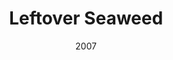 ---
title: 'Leftover Seaweed'
img: 'leftover-seaweed.jpg'
size: '13 x 13 inches, Framed'
medium: 'Ink on 140-pound Watercolor Paper'
date: 2007
--- 